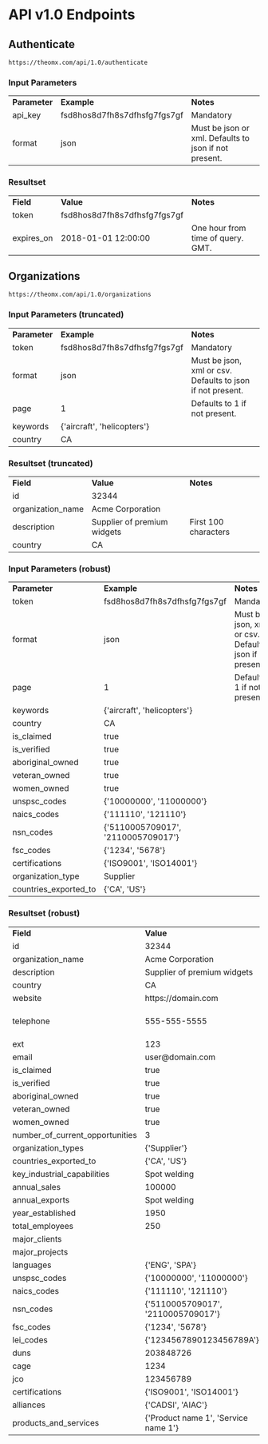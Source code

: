 # API v1.0 Endpoints

## Authenticate

~~~
https://theomx.com/api/1.0/authenticate
~~~

### Input Parameters

<table>
  <tr>
    <td><b>Parameter</b></td>
    <td><b>Example</b></td>
    <td><b><b>Notes</b></b></td>
  </tr>
  <tr>
    <td>api_key</td>
    <td>fsd8hos8d7fh8s7dfhsfg7fgs7gf</td>
    <td>Mandatory</td>
  </tr>
  <tr>
    <td>format</td>
    <td>json</td>
    <td>Must be json or xml. Defaults to json if not present.</td>
  </tr>
</table>

### Resultset

<table>
  <tr>
    <td><b>Field</b></td>
    <td><b>Value</b></td>
    <td><b><b>Notes</b></b></td>
  </tr>
  <tr>
    <td>token</td>
    <td>fsd8hos8d7fh8s7dfhsfg7fgs7gf</td>
    <td></td>
  </tr>
  <tr>
    <td>expires_on</td>
    <td>2018-01-01 12:00:00</td>
    <td>One hour from time of query. GMT.</td>
  </tr>
</table>

## Organizations

~~~
https://theomx.com/api/1.0/organizations
~~~

### Input Parameters (truncated)

<table>
  <tr>
    <td><b>Parameter</b></td>
    <td><b>Example</b></td>
    <td><b><b>Notes</b></b></td>
  </tr>
  <tr>
    <td>token</td>
    <td>fsd8hos8d7fh8s7dfhsfg7fgs7gf</td>
    <td>Mandatory</td>
  </tr>
  <tr>
    <td>format</td>
    <td>json</td>
    <td>Must be json, xml or csv. Defaults to json if not present.</td>
  </tr>
  <tr>
    <td>page</td>
    <td>1</td>
    <td>Defaults to 1 if not present.</td>
  </tr>
  <tr>
    <td>keywords</td>
    <td>{'aircraft', 'helicopters'}</td>
    <td></td>
  </tr>
  <tr>
    <td>country</td>
    <td>CA</td>
    <td></td>
  </tr>
</table>

### Resultset (truncated)

<table>
  <tr>
    <td><b>Field</b></td>
    <td><b>Value</b></td>
    <td><b><b>Notes</b></b></td>
  </tr>
  <tr>
    <td>id</td>
    <td>32344</td>
    <td></td>
  </tr>
  <tr>
    <td>organization_name</td>
    <td>Acme Corporation</td>
    <td></td>
  </tr>
  <tr>
    <td>description</td>
    <td>Supplier of premium widgets</td>
    <td>First 100 characters</td>
  </tr>
  <tr>
    <td>country</td>
    <td>CA</td>
    <td></td>
  </tr>
</table>

### Input Parameters (robust)

<table>
  <tr>
    <td><b>Parameter</b></td>
    <td><b>Example</b></td>
    <td><b><b>Notes</b></b></td>
  </tr>
  <tr>
    <td>token</td>
    <td>fsd8hos8d7fh8s7dfhsfg7fgs7gf</td>
    <td>Mandatory</td>
  </tr>
  <tr>
    <td>format</td>
    <td>json</td>
    <td>Must be json, xml or csv. Defaults to json if not present.</td>
  </tr>
  <tr>
    <td>page</td>
    <td>1</td>
    <td>Defaults to 1 if not present.</td>
  </tr>
  <tr>
    <td>keywords</td>
    <td>{'aircraft', 'helicopters'}</td>
    <td></td>
  </tr>
  <tr>
    <td>country</td>
    <td>CA</td>
    <td></td>
  </tr>
  <tr>
    <td>is_claimed</td>
    <td>true</td>
    <td></td>
  </tr>
  <tr>
    <td>is_verified</td>
    <td>true</td>
    <td></td>
  </tr>
  <tr>
    <td>aboriginal_owned</td>
    <td>true</td>
    <td></td>
  </tr>
  <tr>
    <td>veteran_owned</td>
    <td>true</td>
    <td></td>
  </tr>
  <tr>
    <td>women_owned</td>
    <td>true</td>
    <td></td>
  </tr>
  <tr>
    <td>unspsc_codes</td>
    <td>{'10000000', '11000000'}</td>
    <td></td>
  </tr>
  <tr>
    <td>naics_codes</td>
    <td>{'111110', '121110'}</td>
    <td></td>
  </tr>
  <tr>
    <td>nsn_codes</td>
    <td>{'5110005709017', '2110005709017'}</td>
    <td></td>
  </tr>
  <tr>
    <td>fsc_codes</td>
    <td>{'1234', '5678'}</td>
    <td></td>
  </tr>
  <tr>
    <td>certifications</td>
    <td>{'ISO9001', 'ISO14001'}</td>
    <td></td>
  </tr>
  <tr>
    <td>organization_type</td>
    <td>Supplier</td>
    <td></td>
  </tr>
  <tr>
    <td>countries_exported_to</td>
    <td>{'CA', 'US'}</td>
    <td></td>
  </tr>
</table>

### Resultset (robust)

<table>
  <tr>
    <td><b>Field</b></td>
    <td><b>Value</b></td>
    <td><b><b>Notes</b></b></td>
  </tr>
  <tr>
    <td>id</td>
    <td>32344</td>
    <td></td>
  </tr>
  <tr>
    <td>organization_name</td>
    <td>Acme Corporation</td>
    <td></td>
  </tr>
  <tr>
    <td>description</td>
    <td>Supplier of premium widgets</td>
    <td></td>
  </tr>
  <tr>
    <td>country</td>
    <td>CA</td>
    <td></td>
  </tr>
  <tr>
    <td>website</td>
    <td>https://domain.com</td>
    <td></td>
  </tr>
  <tr>
    <td>telephone</td>
    <td>555-555-5555</td>
    <td>Format may vary</td>
  </tr>
  <tr>
    <td>ext</td>
    <td>123</td>
    <td></td>
  </tr>
  <tr>
    <td>email</td>
    <td>user@domain.com</td>
    <td></td>
  </tr>
  <tr>
    <td>is_claimed</td>
    <td>true</td>
    <td></td>
  </tr>
  <tr>
    <td>is_verified</td>
    <td>true</td>
    <td></td>
  </tr>
  <tr>
    <td>aboriginal_owned</td>
    <td>true</td>
    <td></td>
  </tr>
  <tr>
    <td>veteran_owned</td>
    <td>true</td>
    <td></td>
  </tr>
  <tr>
    <td>women_owned</td>
    <td>true</td>
    <td></td>
  </tr>
  <tr>
    <td>number_of_current_opportunities</td>
    <td>3</td>
    <td></td>
  </tr>
  <tr>
    <td>organization_types</td>
    <td>{'Supplier'}</td>
    <td></td>
  </tr>
  <tr>
    <td>countries_exported_to</td>
    <td>{'CA', 'US'}</td>
    <td></td>
  </tr>
  <tr>
    <td>key_industrial_capabilities</td>
    <td>Spot welding</td>
    <td></td>
  </tr>
  <tr>
    <td>annual_sales</td>
    <td>100000</td>
    <td></td>
  </tr>
  <tr>
    <td>annual_exports</td>
    <td>Spot welding</td>
    <td></td>
  </tr>
  <tr>
    <td>year_established</td>
    <td>1950</td>
    <td></td>
  </tr>
  <tr>
    <td>total_employees</td>
    <td>250</td>
    <td></td>
  </tr>
  <tr>
    <td>major_clients</td>
    <td></td>
    <td></td>
  </tr>
  <tr>
    <td>major_projects</td>
    <td></td>
    <td></td>
  </tr>
  <tr>
    <td>languages</td>
    <td>{'ENG', 'SPA'}</td>
    <td></td>
  </tr>
  <tr>
  <tr>
    <td>unspsc_codes</td>
    <td>{'10000000', '11000000'}</td>
    <td></td>
  </tr>
  <tr>
    <td>naics_codes</td>
    <td>{'111110', '121110'}</td>
    <td></td>
  </tr>
  <tr>
    <td>nsn_codes</td>
    <td>{'5110005709017', '2110005709017'}</td>
    <td></td>
  </tr>
  <tr>
    <td>fsc_codes</td>
    <td>{'1234', '5678'}</td>
    <td></td>
  </tr>
  <tr>
    <td>lei_codes</td>
    <td>{'1234567890123456789A'}</td>
    <td></td>
  </tr>
  <tr>
    <td>duns</td>
    <td>203848726</td>
    <td></td>
  </tr>
  <tr>
    <td>cage</td>
    <td>1234</td>
    <td></td>
  </tr>
  <tr>
    <td>jco</td>
    <td>123456789</td>
    <td></td>
  </tr>
  <tr>
    <td>certifications</td>
    <td>{'ISO9001', 'ISO14001'}</td>
    <td></td>
  </tr>
    <td>alliances</td>
    <td>{'CADSI', 'AIAC'}</td>
    <td></td>
  </tr>
  <tr>
    <td>products_and_services</td>
    <td>{'Product name 1', 'Service name 1'}</td>
    <td></td>
  </tr>
</table>
